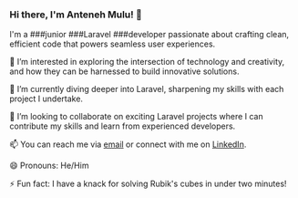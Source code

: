 ### Hi there, I'm Anteneh Mulu! 👋

I'm a ###junior ###Laravel ###developer passionate about crafting clean, efficient code that powers seamless user experiences. 

👀 I’m interested in exploring the intersection of technology and creativity, and how they can be harnessed to build innovative solutions.

🌱 I’m currently diving deeper into Laravel, sharpening my skills with each project I undertake.

💞️ I’m looking to collaborate on exciting Laravel projects where I can contribute my skills and learn from experienced developers.

📫 You can reach me via [email](mailto:anteneh.mulu1921@gmail.com) or connect with me on [LinkedIn](([https://www.linkedin.com/in/anteneh-mulu-51681819b/])).

😄 Pronouns: He/Him

⚡ Fun fact: I have a knack for solving Rubik's cubes in under two minutes!
